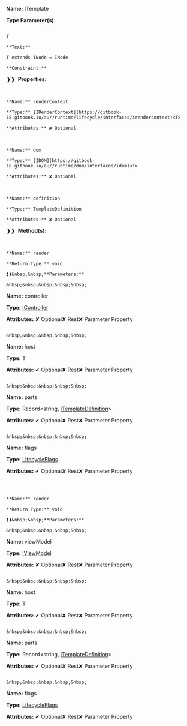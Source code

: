 **Name:** ITemplate

**Type Parameter(s):**

```**Name:**

T

**Text:**

T extends INode = INode

**Constraint:**

```

❱❱&nbsp;&nbsp;**Properties:**

&nbsp;&nbsp;&nbsp;&nbsp;&nbsp;
```
**Name:** renderContext

**Type:** [IRenderContext](https://gitbook-18.gitbook.io/au//runtime/lifecycle/interfaces/irendercontext)<T>

**Attributes:** ✘ Optional

```

&nbsp;&nbsp;&nbsp;&nbsp;&nbsp;
```
**Name:** dom

**Type:** [IDOM](https://gitbook-18.gitbook.io/au//runtime/dom/interfaces/idom)<T>

**Attributes:** ✘ Optional

```

&nbsp;&nbsp;&nbsp;&nbsp;&nbsp;
```
**Name:** definition

**Type:** TemplateDefinition

**Attributes:** ✘ Optional

```

❱❱&nbsp;&nbsp;**Method(s):**

&nbsp;&nbsp;&nbsp;&nbsp;&nbsp;
```
**Name:** render

**Return Type:** void

❱❱&nbsp;&nbsp;**Parameters:**

&nbsp;&nbsp;&nbsp;&nbsp;&nbsp;
```
**Name:** controller

**Type:** [IController](https://gitbook-18.gitbook.io/au//runtime/lifecycle/interfaces/icontroller)<T>

**Attributes:** ✘ Optional✘ Rest✘ Parameter Property

```

&nbsp;&nbsp;&nbsp;&nbsp;&nbsp;
```
**Name:** host

**Type:** T

**Attributes:** ✔ Optional✘ Rest✘ Parameter Property

```

&nbsp;&nbsp;&nbsp;&nbsp;&nbsp;
```
**Name:** parts

**Type:** Record<string, [ITemplateDefinition](https://gitbook-18.gitbook.io/au//runtime/definitions/interfaces/itemplatedefinition)>

**Attributes:** ✔ Optional✘ Rest✘ Parameter Property

```

&nbsp;&nbsp;&nbsp;&nbsp;&nbsp;
```
**Name:** flags

**Type:** [LifecycleFlags](https://gitbook-18.gitbook.io/au//runtime/flags/enums/lifecycleflags)

**Attributes:** ✔ Optional✘ Rest✘ Parameter Property

```

```

&nbsp;&nbsp;&nbsp;&nbsp;&nbsp;
```
**Name:** render

**Return Type:** void

❱❱&nbsp;&nbsp;**Parameters:**

&nbsp;&nbsp;&nbsp;&nbsp;&nbsp;
```
**Name:** viewModel

**Type:** [IViewModel](https://gitbook-18.gitbook.io/au//runtime/lifecycle/interfaces/iviewmodel)<T>

**Attributes:** ✘ Optional✘ Rest✘ Parameter Property

```

&nbsp;&nbsp;&nbsp;&nbsp;&nbsp;
```
**Name:** host

**Type:** T

**Attributes:** ✔ Optional✘ Rest✘ Parameter Property

```

&nbsp;&nbsp;&nbsp;&nbsp;&nbsp;
```
**Name:** parts

**Type:** Record<string, [ITemplateDefinition](https://gitbook-18.gitbook.io/au//runtime/definitions/interfaces/itemplatedefinition)>

**Attributes:** ✔ Optional✘ Rest✘ Parameter Property

```

&nbsp;&nbsp;&nbsp;&nbsp;&nbsp;
```
**Name:** flags

**Type:** [LifecycleFlags](https://gitbook-18.gitbook.io/au//runtime/flags/enums/lifecycleflags)

**Attributes:** ✔ Optional✘ Rest✘ Parameter Property

```

```

